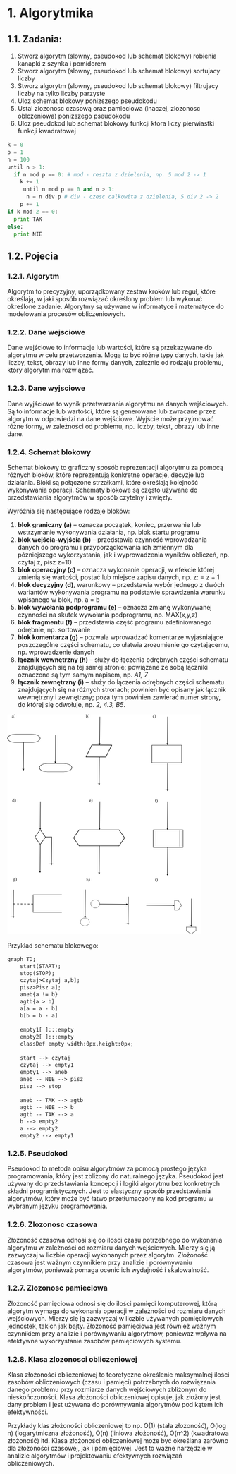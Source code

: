 # 1. Algorytmika

## 1.1. Zadania:

1. Stworz algorytm (slowny, pseudokod lub schemat blokowy) robienia kanapki z szynka i pomidorem
2. Stworz algorytm (slowny, pseudokod lub schemat blokowy) sortujacy liczby
3. Stworz algorytm (slowny, pseudokod lub schemat blokowy) filtrujacy liczby na tylko liczby parzyste
4. Uloz schemat blokowy ponizszego pseudokodu
5. Ustal zlozonosc czasową oraz pamieciowa (inaczej, zlozonosc oblczeniowa) ponizszego pseudokodu
6. Uloz pseudokod lub schemat blokowy funkcji ktora liczy pierwiastki funkcji kwadratowej

```python
k = 0
p = 1
n = 100
until n > 1:
  if n mod p == 0: # mod - reszta z dzielenia, np. 5 mod 2 -> 1
    k += 1
     until n mod p == 0 and n > 1:
      n = n div p # div - czesc calkowita z dzielenia, 5 div 2 -> 2
    p += 1
if k mod 2 == 0:
  print TAK
else:
  print NIE
```

## 1.2. Pojecia

### 1.2.1. Algorytm

Algorytm to precyzyjny, uporządkowany zestaw kroków lub reguł, które określają, w jaki sposób rozwiązać określony problem lub wykonać określone zadanie. Algorytmy są używane w informatyce i matematyce do modelowania procesów obliczeniowych.

### 1.2.2. Dane wejsciowe

Dane wejściowe to informacje lub wartości, które są przekazywane do algorytmu w celu przetworzenia. Mogą to być różne typy danych, takie jak liczby, tekst, obrazy lub inne formy danych, zależnie od rodzaju problemu, który algorytm ma rozwiązać.

### 1.2.3. Dane wyjsciowe

Dane wyjściowe to wynik przetwarzania algorytmu na danych wejściowych. Są to informacje lub wartości, które są generowane lub zwracane przez algorytm w odpowiedzi na dane wejściowe. Wyjście może przyjmować różne formy, w zależności od problemu, np. liczby, tekst, obrazy lub inne dane.

### 1.2.4. Schemat blokowy

Schemat blokowy to graficzny sposób reprezentacji algorytmu za pomocą różnych bloków, które reprezentują konkretne operacje, decyzje lub działania. Bloki są połączone strzałkami, które określają kolejność wykonywania operacji. Schematy blokowe są często używane do przedstawiania algorytmów w sposób czytelny i zwięzły.

Wyróżnia się następujące rodzaje bloków:

1. **blok graniczny (a)** – oznacza początek, koniec, przerwanie lub wstrzymanie wykonywania działania, np. blok startu programu
2. **blok wejścia-wyjścia (b)** – przedstawia czynność wprowadzania danych do programu i przyporządkowania ich zmiennym dla późniejszego wykorzystania, jak i wyprowadzenia wyników obliczeń, np. czytaj z, pisz z+10
3. **blok operacyjny (c)** – oznacza wykonanie operacji, w efekcie której zmienią się wartości, postać lub miejsce zapisu danych, np. z: = z + 1
4. **blok decyzyjny (d)**, warunkowy – przedstawia wybór jednego z dwóch wariantów wykonywania programu na podstawie sprawdzenia warunku wpisanego w blok, np. a = b
5. **blok wywołania podprogramu (e)** – oznacza zmianę wykonywanej czynności na skutek wywołania podprogramu, np. MAX(x,y,z)
6. **blok fragmentu (f)** – przedstawia część programu zdefiniowanego odrębnie, np. sortowanie
7. **blok komentarza (g)** – pozwala wprowadzać komentarze wyjaśniające poszczególne części schematu, co ułatwia zrozumienie go czytającemu, np. wprowadzenie danych
8. **łącznik wewnętrzny (h)** – służy do łączenia odrębnych części schematu znajdujących się na tej samej stronie; powiązane ze sobą łączniki oznaczone są tym samym napisem, np. _A1, 7_
9. **łącznik zewnętrzny (i)** – służy do łączenia odrębnych części schematu znajdujących się na różnych stronach; powinien być opisany jak łącznik wewnętrzny i zewnętrzny; poza tym powinien zawierać numer strony, do której się odwołuje, np. _2, 4.3, B5_.

![block-diagram.png](block-diagram.png)

Przyklad schematu blokowego:

```mermaid
graph TD;
    start(START);
    stop(STOP);
    czytaj>Czytaj a,b];
    pisz>Pisz a];
    aneb{a != b}
    agtb{a > b}
    a[a = a - b]
    b[b = b - a]

    empty1[ ]:::empty
    empty2[ ]:::empty
    classDef empty width:0px,height:0px;

    start --> czytaj
    czytaj --> empty1
    empty1 --> aneb
    aneb -- NIE --> pisz
    pisz --> stop

    aneb -- TAK --> agtb
    agtb -- NIE --> b
    agtb -- TAK --> a
    b --> empty2
    a --> empty2
    empty2 --> empty1
```

### 1.2.5. Pseudokod

Pseudokod to metoda opisu algorytmów za pomocą prostego języka programowania, który jest zbliżony do naturalnego języka. Pseudokod jest używany do przedstawiania koncepcji i logiki algorytmu bez konkretnych składni programistycznych. Jest to elastyczny sposób przedstawiania algorytmów, który może być łatwo przetłumaczony na kod programu w wybranym języku programowania.

### 1.2.6. Zlozonosc czasowa

Złożoność czasowa odnosi się do ilości czasu potrzebnego do wykonania algorytmu w zależności od rozmiaru danych wejściowych. Mierzy się ją zazwyczaj w liczbie operacji wykonanych przez algorytm. Złożoność czasowa jest ważnym czynnikiem przy analizie i porównywaniu algorytmów, ponieważ pomaga ocenić ich wydajność i skalowalność.

### 1.2.7. Zlozonosc pamieciowa

Złożoność pamięciowa odnosi się do ilości pamięci komputerowej, którą algorytm wymaga do wykonania operacji w zależności od rozmiaru danych wejściowych. Mierzy się ją zazwyczaj w liczbie używanych pamięciowych jednostek, takich jak bajty. Złożoność pamięciowa jest również ważnym czynnikiem przy analizie i porównywaniu algorytmów, ponieważ wpływa na efektywne wykorzystanie zasobów pamięciowych systemu.

### 1.2.8. Klasa zlozonosci obliczeniowej

Klasa złożoności obliczeniowej to teoretyczne określenie maksymalnej ilości zasobów obliczeniowych (czasu i pamięci) potrzebnych do rozwiązania danego problemu przy rozmiarze danych wejściowych zbliżonym do nieskończoności. Klasa złożoności obliczeniowej opisuje, jak złożony jest dany problem i jest używana do porównywania algorytmów pod kątem ich efektywności.

Przykłady klas złożoności obliczeniowej to np. O(1) (stała złożoność), O(log n) (logarytmiczna złożoność), O(n) (liniowa złożoność), O(n^2) (kwadratowa złożoność) itd. Klasa złożoności obliczeniowej może być określana zarówno dla złożoności czasowej, jak i pamięciowej. Jest to ważne narzędzie w analizie algorytmów i projektowaniu efektywnych rozwiązań obliczeniowych.
